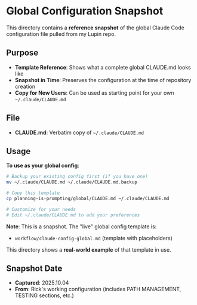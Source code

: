 # Global Configuration Snapshot

This directory contains a **reference snapshot** of the global Claude Code configuration file pulled from my Lupin repo.

## Purpose

- **Template Reference**: Shows what a complete global CLAUDE.md looks like
- **Snapshot in Time**: Preserves the configuration at the time of repository creation
- **Copy for New Users**: Can be used as starting point for your own `~/.claude/CLAUDE.md`

## File

- **CLAUDE.md**: Verbatim copy of `~/.claude/CLAUDE.md`

## Usage

**To use as your global config**:
```bash
# Backup your existing config first (if you have one)
mv ~/.claude/CLAUDE.md ~/.claude/CLAUDE.md.backup

# Copy this template
cp planning-is-prompting/global/CLAUDE.md ~/.claude/CLAUDE.md

# Customize for your needs
# Edit ~/.claude/CLAUDE.md to add your preferences
```

**Note**: This is a snapshot. The "live" global config template is:
- `workflow/claude-config-global.md` (template with placeholders)

This directory shows a **real-world example** of that template in use.

## Snapshot Date

- **Captured**: 2025.10.04
- **From**: Rick's working configuration (includes PATH MANAGEMENT, TESTING sections, etc.)
